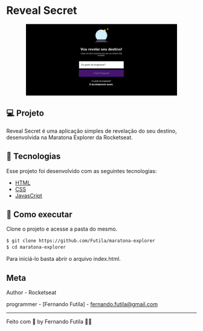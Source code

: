 # Reveal Secret

<div align="center">
    <img src="https://github.com/Futila/maratona-explorer/blob/master/.github/app.JPG" width="400px" />
</div>

## 💻 Projeto

Reveal Secret é uma aplicação simples de revelação do seu destino, desenvolvida na Maratona Explorer da Rocketseat.

## 🧪 Tecnologias

Esse projeto foi desenvolvido com as seguintes tecnologias:

- [HTML](https://developer.mozilla.org/pt-BR/docs/Web/HTML)
- [CSS](https://developer.mozilla.org/pt-BR/docs/Web/CSS)
- [JavasCript](https://developer.mozilla.org/pt-BR/docs/Web/JavaScript)

## 🚀 Como executar

Clone o projeto e acesse a pasta do mesmo.

```bash
$ git clone https://github.com/Futila/maratona-explorer
$ cd maratona-explorer
```

Para iniciá-lo basta abrir o arquivo index.html.

## Meta

Author - Rocketseat

programmer - [Fernando Futila] - fernando.futila@gmail.com

---

Feito com 💜 by Fernando Futila 👋🏻
